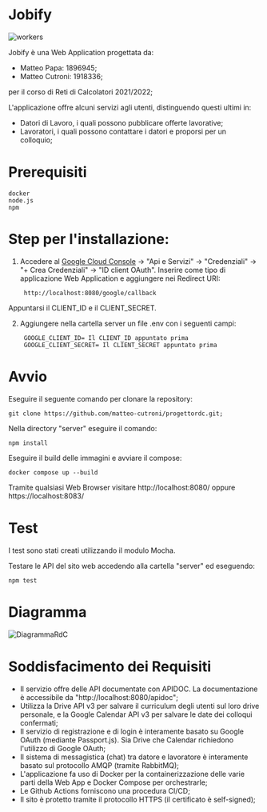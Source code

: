 # Jobify
![workers](https://user-images.githubusercontent.com/105429984/178597381-2b2685d9-7508-4036-badc-dfe03bf06b27.png)

Jobify è una Web Application progettata da:

- Matteo Papa: 1896945;
- Matteo Cutroni: 1918336;
 
per il corso di Reti di Calcolatori 2021/2022;

L'applicazione offre alcuni servizi agli utenti, distinguendo questi ultimi in:
  
- Datori di Lavoro, i quali possono pubblicare offerte lavorative;
- Lavoratori, i quali possono contattare i datori e proporsi per un colloquio;
  
# Prerequisiti

    docker
    node.js
    npm

# Step per l'installazione:

1) Accedere al [Google Cloud Console](https://console.cloud.google.com) -> "Api e Servizi" -> "Credenziali" -> "+ Crea Credenziali" -> "ID client OAuth".
Inserire come tipo di applicazione Web Application e aggiungere nei Redirect URI:
  
		http://localhost:8080/google/callback
		
Appuntarsi il CLIENT_ID e il CLIENT_SECRET.


2) Aggiungere nella cartella server un file .env con i seguenti campi:

		GOOGLE_CLIENT_ID= Il CLIENT_ID appuntato prima
		GOOGLE_CLIENT_SECRET= Il CLIENT_SECRET appuntato prima

# Avvio 

Eseguire il seguente comando per clonare la repository:

	git clone https://github.com/matteo-cutroni/progettordc.git;

Nella directory "server" eseguire il comando:

	npm install

Eseguire il build delle immagini e avviare il compose:

	docker compose up --build

Tramite qualsiasi Web Browser visitare http://localhost:8080/ oppure https://localhost:8083/

# Test 

I test sono stati creati utilizzando il modulo Mocha.

Testare le API del sito web accedendo alla cartella "server" ed eseguendo:

	npm test	

# Diagramma
![DiagrammaRdC](https://user-images.githubusercontent.com/105429984/178678680-3667b250-ae24-4fc5-8dd3-fe26e2ef10d7.jpg)


# Soddisfacimento dei Requisiti

- Il servizio offre delle API documentate con APIDOC. La documentazione è accessibile da "http://localhost:8080/apidoc";
- Utilizza la Drive API v3 per salvare il curriculum degli utenti sul loro drive personale, e la Google Calendar API v3 per salvare le date dei colloqui confermati;
- Il servizio di registrazione e di login è interamente basato su Google OAuth (mediante Passport.js). Sia Drive che Calendar richiedono l'utilizzo di Google OAuth;
- Il sistema di messagistica (chat) tra datore e lavoratore è interamente basato sul protocollo AMQP (tramite RabbitMQ);
- L'applicazione fa uso di Docker per la containerizzazione delle varie parti della Web App e Docker Compose per orchestrarle;
- Le Github Actions forniscono una procedura CI/CD;
- Il sito è protetto tramite il protocollo HTTPS (il certificato è self-signed);
